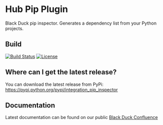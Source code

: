 # Hub Pip Plugin

Black Duck pip inspector.  Generates a dependency list from your Python projects. 

## Build

[![Build Status](https://travis-ci.org/blackducksoftware/integration_pip_inspector.svg?branch=master)](https://travis-ci.org/blackducksoftware/integration_pip_inspector)
[![License](https://img.shields.io/badge/License-Apache%202.0-blue.svg)](https://opensource.org/licenses/Apache-2.0)

## Where can I get the latest release? ##
You can download the latest release from PyPi: https://pypi.python.org/pypi/integration_pip_inspector

## Documentation

Latest documentation can be found on our public [Black Duck Confluence](https://blackducksoftware.atlassian.net/wiki/display/INTDOCS/)

